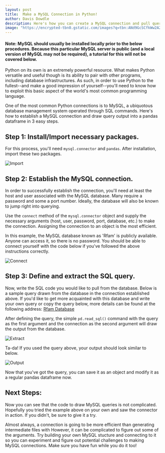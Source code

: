 ```yaml
---
layout: post
title:  Make a MySQL Connection in Python!
author: Davis Dowdle
description: Here's how you can create a MySQL connection and pull queries in Python.
image: "https://encrypted-tbn0.gstatic.com/images?q=tbn:ANd9GcSCfkWw2A2cc_wd__da3HxhRZOYTUBevkf0OA&usqp=CAU"
--- 
```


#### Note: MySQL should usually be installed locally prior to the below procedures. Because this particular MySQL server is public (and a local version of MySQL may not be required), a tutorial for this will not be covered below. 

Python on its own is an extremely powerful resource. What makes Python versatile and useful though is its ability to pair with other programs, including database infrastructures. As such, in order to use Python to the fullest--and make a good impression of yourself--you'll need to know how to exploit this basic aspect of the world's most common programming language. 

One of the most common Python connections is to MySQL, a ubiquotous database management system operated through SQL commands. Here's how to establish a MySQL connection and draw query output into a pandas dataframe in 3 easy steps.

## Step 1: Install/Import necessary packages.

For this process, you'll need `mysql.connector` and `pandas`. After installation, import these two packages.

![Import]({{site.url}}.{{site.baseurl}}/assets/images/blogpic1.png)

## Step 2: Establish the MySQL connection.

In order to successfully establish the connection, you'll need at least the host and user associated with the MySQL database. Many require a password and some a port number. Ideally, the database will also be known to jump right into querying.

Use the `connect` method of the `mysql.connector` object and supply the necessary arguments (host, user, password, port, database, etc.) to make the connection. Assigning the connection to an object is the most efficient.

In this example, the MySQL database known as 'Rfam' is publicly available. Anyone can access it, so there is no password. You should be able to connect yourself with the code below if you've followed the above instructions correctly.

![Connect]({{site.url}}/{{site.baseurl}}/assets/images/blogpic2.png)

## Step 3: Define and extract the SQL query.

Now, write the SQL code you would like to pull from the database. Below is a sample query drawn from the database in the connection established above. If you'd like to get more acquainted with this database and write your own query or copy the query below, more details can be found at the following address: <a href="https://docs.rfam.org/en/latest/database.html" target="_blank">Rfam Database</a>

After defining the query, the simple `pd.read_sql()` command with the query as the first argument and the connection as the second argument will draw the output from the database.

![Extract]({{site.url}}/{{site.baseurl}}/assets/images/blogpic3.png)

Ta-da! If you used the query above, your output should look similar to below. 

![Output]({{site.url}}/{{site.baseurl}}/assets/images/blogpic4.png)

Now that you've got the query, you can save it as an object and modify it as a regular pandas dataframe now. 

## Next Steps:

Now you can see that the code to draw MySQL queries is not complicated. Hopefully you tried the example above on your own and saw the connector in action. If you didn't, be sure to give it a try. 

Almost always, a connection is going to be more efficient than generating intermediate files with However, it can be complicated to figure out some of the arguments. Try building your own MySQL stucture and connecting to it so you can experiment and figure out potential challenges to making MySQL connections. Make sure you have fun while you do it too!